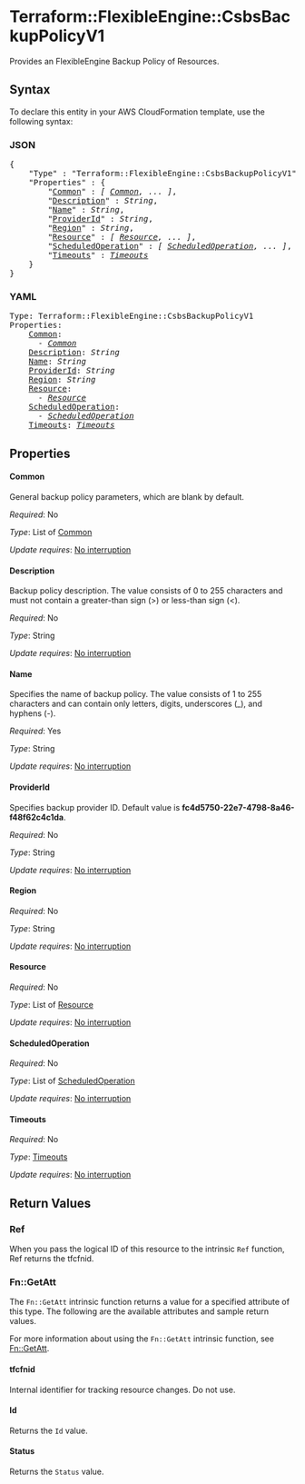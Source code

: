 # Terraform::FlexibleEngine::CsbsBackupPolicyV1

Provides an FlexibleEngine Backup Policy of Resources.

## Syntax

To declare this entity in your AWS CloudFormation template, use the following syntax:

### JSON

<pre>
{
    "Type" : "Terraform::FlexibleEngine::CsbsBackupPolicyV1",
    "Properties" : {
        "<a href="#common" title="Common">Common</a>" : <i>[ <a href="common.md">Common</a>, ... ]</i>,
        "<a href="#description" title="Description">Description</a>" : <i>String</i>,
        "<a href="#name" title="Name">Name</a>" : <i>String</i>,
        "<a href="#providerid" title="ProviderId">ProviderId</a>" : <i>String</i>,
        "<a href="#region" title="Region">Region</a>" : <i>String</i>,
        "<a href="#resource" title="Resource">Resource</a>" : <i>[ <a href="resource.md">Resource</a>, ... ]</i>,
        "<a href="#scheduledoperation" title="ScheduledOperation">ScheduledOperation</a>" : <i>[ <a href="scheduledoperation.md">ScheduledOperation</a>, ... ]</i>,
        "<a href="#timeouts" title="Timeouts">Timeouts</a>" : <i><a href="timeouts.md">Timeouts</a></i>
    }
}
</pre>

### YAML

<pre>
Type: Terraform::FlexibleEngine::CsbsBackupPolicyV1
Properties:
    <a href="#common" title="Common">Common</a>: <i>
      - <a href="common.md">Common</a></i>
    <a href="#description" title="Description">Description</a>: <i>String</i>
    <a href="#name" title="Name">Name</a>: <i>String</i>
    <a href="#providerid" title="ProviderId">ProviderId</a>: <i>String</i>
    <a href="#region" title="Region">Region</a>: <i>String</i>
    <a href="#resource" title="Resource">Resource</a>: <i>
      - <a href="resource.md">Resource</a></i>
    <a href="#scheduledoperation" title="ScheduledOperation">ScheduledOperation</a>: <i>
      - <a href="scheduledoperation.md">ScheduledOperation</a></i>
    <a href="#timeouts" title="Timeouts">Timeouts</a>: <i><a href="timeouts.md">Timeouts</a></i>
</pre>

## Properties

#### Common

General backup policy parameters, which are blank by default.

_Required_: No

_Type_: List of <a href="common.md">Common</a>

_Update requires_: [No interruption](https://docs.aws.amazon.com/AWSCloudFormation/latest/UserGuide/using-cfn-updating-stacks-update-behaviors.html#update-no-interrupt)

#### Description

Backup policy description. The value consists of 0 to 255 characters and must not contain a greater-than sign (>) or less-than sign (<).

_Required_: No

_Type_: String

_Update requires_: [No interruption](https://docs.aws.amazon.com/AWSCloudFormation/latest/UserGuide/using-cfn-updating-stacks-update-behaviors.html#update-no-interrupt)

#### Name

Specifies the name of backup policy. The value consists of 1 to 255 characters and can contain only letters, digits, underscores (_), and hyphens (-).

_Required_: Yes

_Type_: String

_Update requires_: [No interruption](https://docs.aws.amazon.com/AWSCloudFormation/latest/UserGuide/using-cfn-updating-stacks-update-behaviors.html#update-no-interrupt)

#### ProviderId

Specifies backup provider ID. Default value is **fc4d5750-22e7-4798-8a46-f48f62c4c1da**.

_Required_: No

_Type_: String

_Update requires_: [No interruption](https://docs.aws.amazon.com/AWSCloudFormation/latest/UserGuide/using-cfn-updating-stacks-update-behaviors.html#update-no-interrupt)

#### Region

_Required_: No

_Type_: String

_Update requires_: [No interruption](https://docs.aws.amazon.com/AWSCloudFormation/latest/UserGuide/using-cfn-updating-stacks-update-behaviors.html#update-no-interrupt)

#### Resource

_Required_: No

_Type_: List of <a href="resource.md">Resource</a>

_Update requires_: [No interruption](https://docs.aws.amazon.com/AWSCloudFormation/latest/UserGuide/using-cfn-updating-stacks-update-behaviors.html#update-no-interrupt)

#### ScheduledOperation

_Required_: No

_Type_: List of <a href="scheduledoperation.md">ScheduledOperation</a>

_Update requires_: [No interruption](https://docs.aws.amazon.com/AWSCloudFormation/latest/UserGuide/using-cfn-updating-stacks-update-behaviors.html#update-no-interrupt)

#### Timeouts

_Required_: No

_Type_: <a href="timeouts.md">Timeouts</a>

_Update requires_: [No interruption](https://docs.aws.amazon.com/AWSCloudFormation/latest/UserGuide/using-cfn-updating-stacks-update-behaviors.html#update-no-interrupt)

## Return Values

### Ref

When you pass the logical ID of this resource to the intrinsic `Ref` function, Ref returns the tfcfnid.

### Fn::GetAtt

The `Fn::GetAtt` intrinsic function returns a value for a specified attribute of this type. The following are the available attributes and sample return values.

For more information about using the `Fn::GetAtt` intrinsic function, see [Fn::GetAtt](https://docs.aws.amazon.com/AWSCloudFormation/latest/UserGuide/intrinsic-function-reference-getatt.html).

#### tfcfnid

Internal identifier for tracking resource changes. Do not use.

#### Id

Returns the <code>Id</code> value.

#### Status

Returns the <code>Status</code> value.

